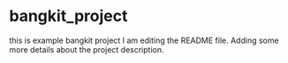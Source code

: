 # bangkit_project
this is example bangkit project
I am editing the README file. Adding some more details about the project description.
